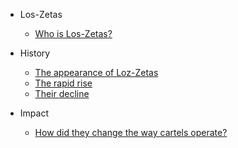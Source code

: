 <!-- docs/_sidebar.md -->


* Los-Zetas
    * [Who is Los-Zetas?](README.md)

* History 
    * [The appearance of Loz-Zetas](01/1_1/)
    * [The rapid rise](01/1_2/)
    * [Their decline](01/1_3/)

* Impact
    * [How did they change the way cartels operate?](02/)
    
